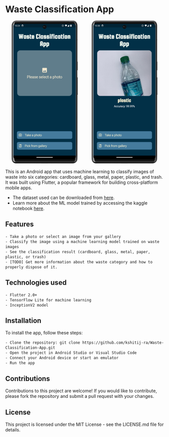 # Waste Classification App

<p float="middle">
  <img src="/screenshots/Screenshot_20230426_223712.png" height="450" hspace="20"/>
  <img src="/screenshots/Screenshot_20230426_223837.png" height="450" hspace="20"/> 
</p>

This is an Android app that uses machine learning to classify images of waste into six categories: cardboard, glass, metal, paper, plastic, and trash. It was built using Flutter, a popular framework for building cross-platform mobile apps.

- The dataset used can be downloaded from [here](https://www.kaggle.com/datasets/asdasdasasdas/garbage-classification).
- Learn more about the ML model trained by accessing the kaggle notebook [here](https://www.kaggle.com/code/kshitijradotra/waste-classification-inceptionv3).

## Features

    - Take a photo or select an image from your gallery
    - Classify the image using a machine learning model trained on waste images
    - See the classification result (cardboard, glass, metal, paper, plastic, or trash)
    - [TODO] Get more information about the waste category and how to properly dispose of it.

## Technologies used

    - Flutter 2.0+
    - TensorFlow Lite for machine learning
    - InceptionV2 model

## Installation

To install the app, follow these steps:

    - Clone the repository: git clone https://github.com/kshitij-ra/Waste-Classification-App.git
    - Open the project in Android Studio or Visual Studio Code
    - Connect your Android device or start an emulator
    - Run the app
    
## Contributions

Contributions to this project are welcome! If you would like to contribute, please fork the repository and submit a pull request with your changes.

## License

This project is licensed under the MIT License - see the LICENSE.md file for details.
